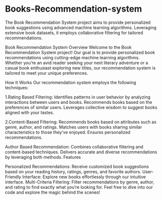 # Books-Recommendation-system
The Book Recommendation System project aims to provide personalized book suggestions using advanced machine learning algorithms. Leveraging extensive book datasets, it employs collaborative filtering for tailored recommendations.

Book Recommendation System Overview
Welcome to the Book Recommendation System project! Our goal is to provide personalized book recommendations using cutting-edge machine learning algorithms. Whether you’re an avid reader seeking your next literary adventure or a casual book enthusiast exploring new titles, our recommendation system is tailored to meet your unique preferences.

How It Works
Our recommendation system employs the following techniques:

1.Rating Based Filtering:
Identifies patterns in user behavior by analyzing interactions between users and books.
Recommends books based on the preferences of similar users.
Leverages collective wisdom to suggest books aligned with your tastes.

2.Content-Based Filtering:
Recommends books based on attributes such as genre, author, and ratings.
Matches users with books sharing similar characteristics to those they’ve enjoyed.
Ensures personalized recommendations.

Author Based Recommendation:
Combines collaborative filtering and content-based techniques.
Delivers accurate and diverse recommendations by leveraging both methods.
Features

Personalized Recommendations:
Receive customized book suggestions based on your reading history, ratings, genres, and favorite authors.
User-Friendly Interface:
Explore new books effortlessly through our intuitive interface.
Multi-Criteria Filtering:
Filter recommendations by genre, author, and rating to find exactly what you’re looking for.
Feel free to dive into our code and explore the magic behind the scenes!
